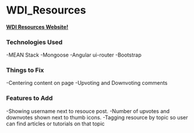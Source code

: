 # WDI_Resources
#### [WDI Resources Website!](https://enigmatic-plateau-5741.herokuapp.com/#/login)

### Technologies Used
-MEAN Stack
-Mongoose
-Angular ui-router
-Bootstrap

### Things to Fix
-Centering content on page
-Upvoting and Downvoting comments


### Features to Add
-Showing username next to resouce post.
-Number of upvotes and downvotes shown next to thumb icons.
-Tagging resource by topic so user can find articles or tutorials on that topic
